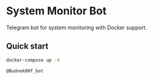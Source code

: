 # System Monitor Bot

Telegram bot for system monitoring with Docker support.

## Quick start
```bash
docker-compose up -d

@Budnek00f_bot